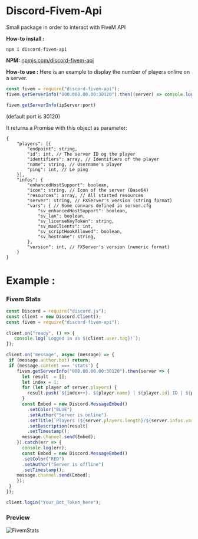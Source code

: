 # Discord-Fivem-Api
Small package in order to interact with FiveM API

**How-to install :**

```
npm i discord-fivem-api
```
**NPM:** [npmjs.com/discord-fivem-api](https://www.npmjs.com/package/discord-fivem-api)

**How-to use :** 
Here is an example to display the number of players online on a server.

```js
const fivem = require("discord-fivem-api");
fivem.getServerInfo("000.000.00.00:30120").then((server) => console.log(server.players.length))
```


```js
fivem.getServerInfo(ipServer:port)
```
(default port is 30120)

It returns a Promise with this object as parameter:
```
{
    "players": [{
        "endpoint"; string,
        "id": int, // The server ID og the player
        "identifiers": array, // Identifiers of the player
        "name": string, // Username's player
        "ping": int, // Le ping
    }],
    "infos": {
        "enhancedHostSupport": boolean,
        "icon": string, // Icon of the server (Base64)
        "resources": array, // All started resources
        "server": string, // FXServer's version (string format)
        "vars": { // Some convars defined in server.cfg
            "sv_enhancedHostSupport": boolean,
            "sv_lan": boolean,
            "sv_licenseKeyToken": string,
            "sv_maxClients": int,
            "sv_scriptHookAllowed": boolean,
            "sv_hostname": string,
        },
        "version": int, // FXServer's version (numeric format)
    }
}
```

# Example :
### Fivem Stats

```js
const Discord = require("discord.js");
const client = new Discord.Client();
const fivem = require("discord-fivem-api");
 
client.on("ready", () => {
   console.log(`Logged in as ${client.user.tag}!`);
});

client.on('message', async (message) => {
 if (message.author.bot) return;
 if (message.content === 'stats') {
    fivem.getServerInfo("000.00.00.00:30120").then(server => {
      let result  = [];
      let index = 1;
      for (let player of server.players) {
        result.push(`${index++}. ${player.name} | ${player.id} ID | ${player.ping} ping\n`);
      }
      const Embed = new Discord.MessageEmbed()
        .setColor("BLUE")
        .setAuthor("Server is online")
        .setTitle(`Players (${server.players.length}/${server.infos.vars.sv_maxClients})`)
        .setDescription(result)
        .setTimestamp();
      message.channel.send(Embed);
    }).catch(err => {
      console.log(err);
      const Embed = new Discord.MessageEmbed()
      .setColor("RED")
      .setAuthor("Server is offline")
      .setTimestamp();
    message.channel.send(Embed);
    });
 }
});

client.login("Your_Bot_Token_here");
```

### Preview
![FivemStats](https://cdn.discordapp.com/attachments/621111828025573396/771737140227866635/unknown.png)
